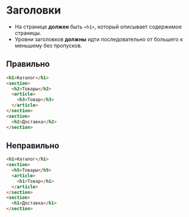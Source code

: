 # Заголовки

- На странице **должен** быть `<h1>`, который описывает содержимое страницы.
- Уровни заголовков **должны** идти последовательно от большего к меньшему без пропусков.

## Правильно

```html
<h1>Каталог</h1>
<section>
  <h2>Товары</h2>
  <article>
    <h3>Товар</h3>
  </article>
</section>
<section>
  <h2>Доставка</h2>
</section>
```

## Неправильно

```html
<h1>Каталог</h1>
<section>
  <h5>Товары</h5>
  <article>
    <h1>Товар</h1>
  </article>
</section>
<section>
  <h1>Доставка</h1>
</section>
```

